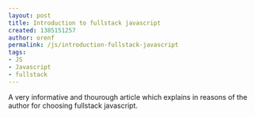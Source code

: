 ```yaml
---
layout: post
title: Introduction to fullstack javascript
created: 1385151257
author: orenf
permalink: /js/introduction-fullstack-javascript
tags:
- JS
- Javascript
- fullstack
---
```

<p>A very informative and thourough article which explains in reasons of the author for choosing fullstack javascript.</p>
